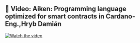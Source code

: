 ## 🎥 Video: Aiken: Programming language optimized for smart contracts in Cardano- Eng.,Hryb Damián 

[![Watch the video](https://img.youtube.com/vi/VE9Zf4M8ThI/0.jpg)](https://youtu.be/VE9Zf4M8ThI)


